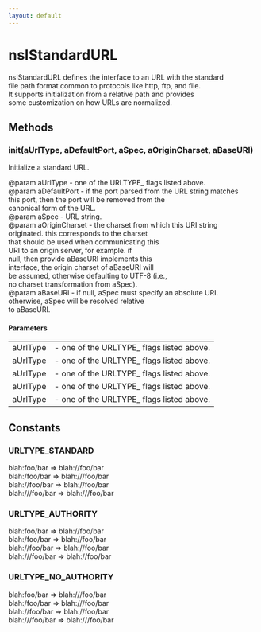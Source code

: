 ```yaml
---
layout: default
---
```


# nsIStandardURL #
  
nsIStandardURL defines the interface to an URL with the standard  
file path format common to protocols like http, ftp, and file.  
It supports initialization from a relative path and provides  
some customization on how URLs are normalized.  
  

## Methods ##

### init(aUrlType, aDefaultPort, aSpec, aOriginCharset, aBaseURI) ###
  
Initialize a standard URL.  
  
@param aUrlType       - one of the URLTYPE_ flags listed above.  
@param aDefaultPort   - if the port parsed from the URL string matches  
                        this port, then the port will be removed from the  
                        canonical form of the URL.  
@param aSpec          - URL string.  
@param aOriginCharset - the charset from which this URI string  
                        originated.  this corresponds to the charset  
                        that should be used when communicating this  
                        URI to an origin server, for example.  if  
                        null, then provide aBaseURI implements this  
                        interface, the origin charset of aBaseURI will  
                        be assumed, otherwise defaulting to UTF-8 (i.e.,  
                        no charset transformation from aSpec).  
@param aBaseURI       - if null, aSpec must specify an absolute URI.  
                        otherwise, aSpec will be resolved relative  
                        to aBaseURI.  
  

#### Parameters ####

<table>

<tr>
<td>aUrlType</td>
<td>- one of the URLTYPE_ flags listed above.  
</td>
</tr>

<tr>
<td>aUrlType</td>
<td>- one of the URLTYPE_ flags listed above.  
</td>
</tr>

<tr>
<td>aUrlType</td>
<td>- one of the URLTYPE_ flags listed above.  
</td>
</tr>

<tr>
<td>aUrlType</td>
<td>- one of the URLTYPE_ flags listed above.  
</td>
</tr>

<tr>
<td>aUrlType</td>
<td>- one of the URLTYPE_ flags listed above.  
</td>
</tr>

</table>

## Constants ##

### URLTYPE_STANDARD ###
  
blah:foo/bar    => blah://foo/bar  
blah:/foo/bar   => blah:///foo/bar  
blah://foo/bar  => blah://foo/bar  
blah:///foo/bar => blah:///foo/bar  
  

### URLTYPE_AUTHORITY ###
  
blah:foo/bar    => blah://foo/bar  
blah:/foo/bar   => blah://foo/bar  
blah://foo/bar  => blah://foo/bar  
blah:///foo/bar => blah://foo/bar  
  

### URLTYPE_NO_AUTHORITY ###
  
blah:foo/bar    => blah:///foo/bar  
blah:/foo/bar   => blah:///foo/bar  
blah://foo/bar  => blah://foo/bar  
blah:///foo/bar => blah:///foo/bar  
  
